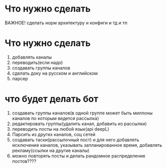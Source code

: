 # Что нужно сделать
ВАЖНОЕ!
сделать норм архитектуру и конфиги и тд и тп


# Что нужно сделать
1. добавлять каналы
2. переводить(если надо)
3. создавать группы каналов
4. сделать доку на русском и английском
5. парсер

# что будет делать бот
1. создавать группы каналов(в одной группе может быть миллоны каналов по которым ведется рассылка)
2. редактировать группы(удалить канал, добавить из рассылки)
3. переводить посты на любой язык(api deepL)
4. Парсить из других каналов, соц сетей
5. создавать таски(рассылочный пост) и для него добавлять исключение каналов, указывать запланированное время, добавлять рекламу(ссылки на другие каналы)
6. можно повторять посты и делать рандомное распределение постов????